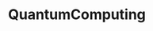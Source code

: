 ---
title: QuantumComputing
crosslinks:
- QuantumInformation
- autotldr
- FrontPage
- xkcd
- cscareerquestions
- AskReddit
---
